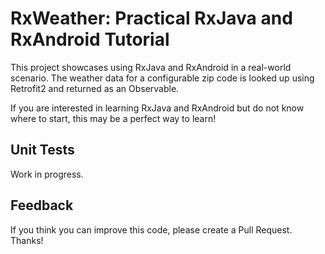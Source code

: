 # RxWeather: Practical RxJava and RxAndroid Tutorial

This project showcases using RxJava and RxAndroid in a real-world scenario. 
The weather data for a configurable zip code is looked up using Retrofit2 and returned as an Observable. 

If you are interested in learning RxJava and RxAndroid but do not know where to start, this may be a perfect 
way to learn! 

## Unit Tests

Work in progress.

## Feedback

If you think you can improve this code, please create a Pull Request. Thanks!